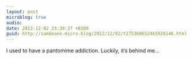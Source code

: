 ```yaml
---
layout: post
microblog: true
audio: 
date: 2012-12-02 23:39:37 +0100
guid: http://samdeane.micro.blog/2012/12/02/t275368652465926146.html
---
```

I used to have a pantomime addiction. Luckily, it’s behind me…
